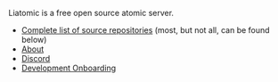 Liatomic is a free open source atomic server.

* [Complete list of source repositories](https://github.com/orgs/Liatomic/repositories) (most, but not all, can be found below)
* [About](https://liatomic.herokuapp.com/about)
* [Discord](https://discord.gg/5MMhZeTwea)
* [Development Onboarding](https://github.com/Liatomic/Liatomic#installation)
